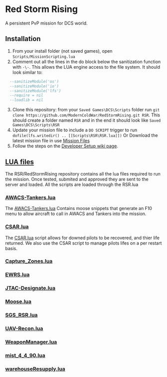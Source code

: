 # Red Storm Rising

A persistent PvP mission for DCS world.

## Installation

 1. From your install folder (not saved games), open `Scripts/MissionScripting.lua`
 2. Comment out all the lines in the do block below the sanitization function with `-\-`.  This allows the LUA engine access to the file system. It should look similar to:
```lua
  --sanitizeModule('os')
  --sanitizeModule('io')
  --sanitizeModule('lfs')
  --require = nil
  --loadlib = nil
```
 3. Clone this repository: from your `Saved Games\DCS\Scripts` folder run `git clone https://github.com/ModernColdWar/RedStormRising.git RSR`.  This should create a folder named `RSR` and in the end it should look like `Saved Games\DCS\Scripts\RSR`
 4. Update your mission file to include a `DO SCRIPT` trigger to run `dofile(lfs.writedir() .. [[Scripts\RSR\RSR.lua]])` Or Download the latest mission file in use <a href="https://github.com/ModernColdWar/Miz-Files">Mission Files</a>
 5. Follow the steps on the [Developer Setup wiki page](https://github.com/ModernColdWar/RedStormRising/wiki/DeveloperSetup).

## <a href="https://github.com/ModernColdWar/RedStormRising">LUA files</a>
The RSR/RedStormRising repository contains all the lua files required to run the mission. Once tested, submited and approved they are sent to the server and loaded. All the scripts are loaded through the RSR.lua 
### <a href="https://github.com/ModernColdWar/RSR-Syria/blob/main/AWACS-Tankers.lua">AWACS-Tankers.lua</a>
The <a href="https://github.com/ModernColdWar/RSR-Syria/blob/main/AWACS-Tankers.lua">AWACS-Tankers.lua</a> Contains moose snippets that generate an F10 menu to allow aircraft to call in AWACS and Tankers into the mission. 
### <a href="https://github.com/ModernColdWar/RSR-Syria/blob/main/CSAR.lua">CSAR.lua</a>
The <a href="https://github.com/ModernColdWar/RSR-Syria/blob/main/CSAR.lua">CSAR.lua</a> script allows for downed pilots to be recovered, and thier life returned. We also use the CSAR script to manage pilots lifes on a per restart basis.
### <a href="https://github.com/ModernColdWar/RSR-Syria/blob/main/Capture_zones.lua">Capture_Zones.lua</a>
### <a href="https://github.com/ModernColdWar/RSR-Syria/blob/main/EWRS.lua">EWRS.lua</a>
### <a href="https://github.com/ModernColdWar/RSR-Syria/blob/main/JTAC-Designate.lua">JTAC-Designate.lua</a>
### <a href="https://github.com/ModernColdWar/RSR-Syria/blob/main/Moose.lua">Moose.lua</a>
### <a href="https://github.com/ModernColdWar/RSR-Syria/blob/main/SGS_RSR.lua">SGS_RSR.lua</a>
### <a href="https://github.com/ModernColdWar/RSR-Syria/blob/main/UAV-Recon.lua">UAV-Recon.lua</a>
### <a href="https://github.com/ModernColdWar/RSR-Syria/blob/main/WeaponManager.lua">WeaponManager.lua</a>
### <a href="https://github.com/ModernColdWar/RSR-Syria/blob/main/mist_4_4_90.lua">mist_4_4_90.lua</a>
### <a href="https://github.com/ModernColdWar/RSR-Syria/blob/main/warehouseResupply.lua">warehouseResupply.lua</a>
